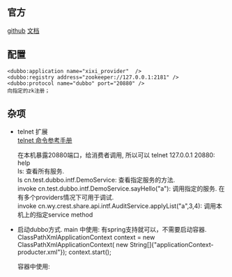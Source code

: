 ## 官方
  [github](https://github.com/apache/incubator-dubbo)
  [文档](http://dubbo.apache.org/books/dubbo-user-book/)

## 配置
    <dubbo:application name="xixi_provider"  />
    <dubbo:registry address="zookeeper://127.0.0.1:2181" />  
    <dubbo:protocol name="dubbo" port="20880" />
    向指定的zk注册；

## 杂项
* telnet 扩展  
  [telnet 命令参考手册](http://dubbo.apache.org/books/dubbo-user-book/references/telnet.html)  
  
  在本机暴露20880端口，给消费者调用, 所以可以 telnet 127.0.0.1 20880:  
     help  
     ls: 查看所有服务.  
     ls cn.test.dubbo.intf.DemoService: 查看指定服务的方法.  
     invoke cn.test.dubbo.intf.DemoService.sayHello("a"): 调用指定的服务. 在有多个providers情况下可用于调试.  
     invoke cn.wy.crest.share.api.intf.AuditService.applyList("a",3,4):  调用本机上的指定service method  

* 启动dubbo方式.
  main 中使用: 有spring支持就可以，不需要启动容器. 
        ClassPathXmlApplicationContext context = new ClassPathXmlApplicationContext(
                new String[]{"applicationContext-producter.xml"});
        context.start();

  容器中使用:
  